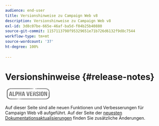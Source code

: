 ```yaml
---
audience: end-user
title: Versionshinweise zu Campaign Web v8
description: Versionshinweise zu Campaign Web v8
exl-id: 3d8c07be-665e-46af-ba5d-f04b25b40880
source-git-commit: 1157113798f95329651e71b726d6132f9d8c7544
workflow-type: tm+mt
source-wordcount: '37'
ht-degree: 100%

---
```


# Versionshinweise  {#release-notes}

![](../assets/do-not-localize/badge.png)

Auf dieser Seite sind alle neuen Funktionen und Verbesserungen für Campaign Web v8 aufgeführt. Auf der Seite der [neuesten Dokumentationsaktualisierungen](documentation-updates.md) finden Sie zusätzliche Änderungen.
